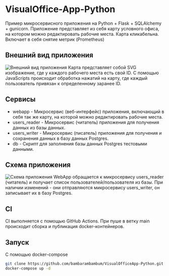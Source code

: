 # VisualOffice-App-Python
Пример микросервисного приложения на Python + Flask + SQLAlchemy + gunicorn.
Приложение представляет из себя карту условного офиса, на котором можно редактировать рабочие места. Карта кликабельна.
Включает в себя снятие метрик (Prometheus)
## Внешний вид приложения
![Внешний вид приложения](https://i.ibb.co/XbT4nVb/screen.png)
Карта представляет собой SVG изображение, где у каждого рабочего места есть свой ID.
С помощью JavaScripts происходит обработка нажатий на карту, где каждый пользователь привязан к определенному заранее ID.
## Сервисы
* webapp - Микросервис (веб-интерфейс) приложения, включающий в себя так же карту, на которой можно редактировать рабочие места.
* users_reader - Микросервис (читатель) приложения для получения данных из базы данных.
* users_writer - Микросервис (писатель) приложения для получения и сохранения данных в базу данных Postgres.
* db - Скрипт для заполнения базы данных Postgres тестовыми данными.
## Схема приложения
![Схема приложения](https://i.ibb.co/y0SzFRd/screen-scheme.png) 
WebApp обращается к микросервису users_reader (читатель) и получает список пользователей/пользователя из базы.
При наличии изменений - они отправляются микросервису users_writer, он записывает их в базу Postgres.
## CI
CI выполняется с помощью GitHub Actions. При пуше в ветку main происходит сборка и публикация docker-контейнеров.
## Запуск
С помощью docker-compose
```sh
git clone https://github.com/bambarambambum/VisualOfficeApp-Python.git
docker-compose up -d
```
